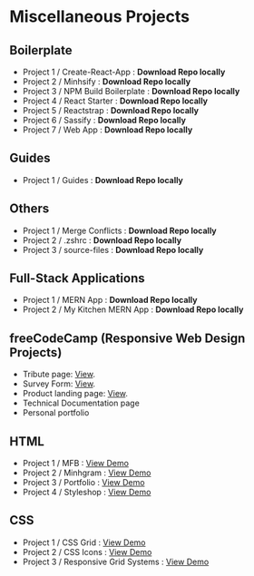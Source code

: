 # Miscellaneous Projects

## Boilerplate

- Project 1 / Create-React-App : **Download Repo locally**
- Project 2 / Minhsify : **Download Repo locally**
- Project 3 / NPM Build Boilerplate : **Download Repo locally**
- Project 4 / React Starter : **Download Repo locally**
- Project 5 / Reactstrap : **Download Repo locally**
- Project 6 / Sassify : **Download Repo locally**
- Project 7 / Web App : **Download Repo locally**

## Guides

- Project 1 / Guides : **Download Repo locally**

## Others

- Project 1 / Merge Conflicts : **Download Repo locally**
- Project 2 / .zshrc : **Download Repo locally**
- Project 3 / source-files : **Download Repo locally**

## Full-Stack Applications

- Project 1 / MERN App : **Download Repo locally**
- Project 2 / My Kitchen MERN App : **Download Repo locally**

## freeCodeCamp (Responsive Web Design Projects)

- Tribute page: [View](https://inspiring-allen-29579f.netlify.com/).
- Survey Form: [View](https://frosty-mirzakhani-b996a1.netlify.com/).
- Product landing page: [View](https://gallant-archimedes-037b77.netlify.com/).
- Technical Documentation page
- Personal portfolio

## HTML

- Project 1 / MFB : [View Demo](https://tender-volhard-b4c7ce.netlify.com/)
- Project 2 / Minhgram : [View Demo](https://priceless-aryabhata-d89266.netlify.com/)
- Project 3 / Portfolio : [View Demo](https://lucid-hopper-f9ed06.netlify.com/)
- Project 4 / Styleshop : [View Demo](https://gracious-stonebraker-011ba3.netlify.com/)

## CSS

- Project 1 / CSS Grid : [View Demo](https://laughing-davinci-cd3731.netlify.com/)
- Project 2 / CSS Icons : [View Demo](https://keen-rosalind-e2a771.netlify.com/)
- Project 3 / Responsive Grid Systems : [View Demo](https://xenodochial-jang-4643e5.netlify.com/)
